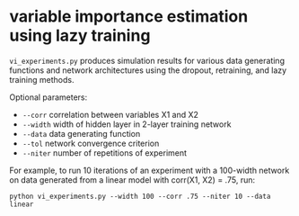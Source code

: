 variable importance estimation using lazy training
==============================

`vi_experiments.py` produces simulation results for various data generating functions and network architectures using
the dropout, retraining, and lazy training methods. 

Optional parameters:
- `--corr` correlation between variables X1 and X2
- `--width` width of hidden layer in 2-layer training network
- `--data` data generating function
- `--tol` network convergence criterion
- `--niter` number of repetitions of experiment

For example, to run 10 iterations of an experiment with a 100-width network on data generated from a linear model 
with corr(X1, X2) = .75, run:

`python vi_experiments.py --width 100 --corr .75 --niter 10 --data linear`
